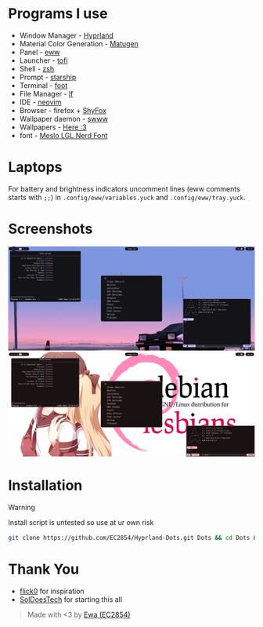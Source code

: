 # Programs I use
- Window Manager - [Hyprland](https://github.com/hyprwm/Hyprland)
- Material Color Generation - [Matugen](https://github.com/InioX/matugen)
- Panel - [eww](https://github.com/elkowar/eww)
- Launcher - [tofi](https://github.com/philj56/tofi)
- Shell - [zsh](https://zsh.org)
- Prompt - [starship](https://github.com/starship/starship)
- Terminal - [foot](https://codeberg.org/dnkl/foot)
- File Manager - [lf](https://github.com/gokcehan/lf)
- IDE - [neovim](https://github.com/neovim/neovim)
- Browser - firefox + [ShyFox](https://github.com/Naezr/ShyFox)
- Wallpaper daemon - [swww](https://github.com/LGFae/swww)
- Wallpapers - [Here :3](https://github.com/EC2854/wallpapers)
- font - [Meslo LGL Nerd Font](https://github.com/ryanoasis/nerd-fonts/releases/download/v3.2.1/Meslo.zip)

# Laptops 
For battery and brightness indicators uncomment lines (eww comments starts with `;;`) in `.config/eww/variables.yuck` and `.config/eww/tray.yuck`. 

# Screenshots
![screenshot](./screenshots/purple.png) 
![screenshot](./screenshots/red.png) 

# Installation
> [!WARNING]
> Install script is untested so use at ur own risk

``` sh
git clone https://github.com/EC2854/Hyprland-Dots.git Dots && cd Dots && ./install.sh
```
# Thank You
- [flick0](https://github.com/flickowoa) for inspiration
- [SolDoesTech](https://github.com/SolDoesTech) for starting this all

> Made with <3 by [Ewa (EC2854)](https://github.com/EC2854)
